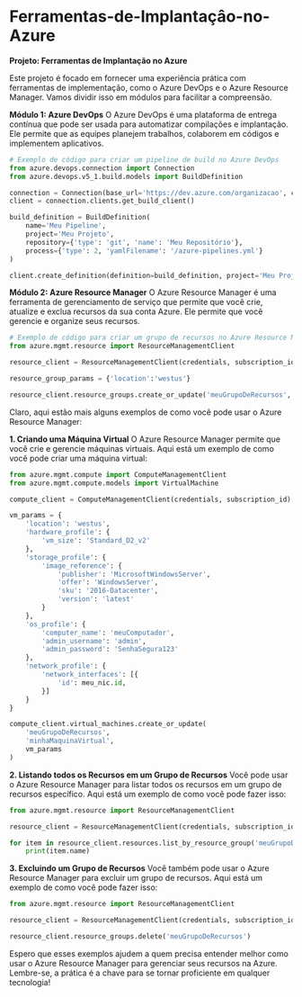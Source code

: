 # Ferramentas-de-Implantaçâo-no-Azure

**Projeto: Ferramentas de Implantação no Azure**

Este projeto é focado em fornecer uma experiência prática com ferramentas de implementação, como o Azure DevOps e o Azure Resource Manager. Vamos dividir isso em módulos para facilitar a compreensão.

**Módulo 1: Azure DevOps**
O Azure DevOps é uma plataforma de entrega contínua que pode ser usada para automatizar compilações e implantação. Ele permite que as equipes planejem trabalhos, colaborem em códigos e implementem aplicativos.

```python
# Exemplo de código para criar um pipeline de build no Azure DevOps
from azure.devops.connection import Connection
from azure.devops.v5_1.build.models import BuildDefinition

connection = Connection(base_url='https://dev.azure.com/organizacao', creds=credentials)
client = connection.clients.get_build_client()

build_definition = BuildDefinition(
    name='Meu Pipeline',
    project='Meu Projeto',
    repository={'type': 'git', 'name': 'Meu Repositório'},
    process={'type': 2, 'yamlFilename': '/azure-pipelines.yml'}
)

client.create_definition(definition=build_definition, project='Meu Projeto')
```

**Módulo 2: Azure Resource Manager**
O Azure Resource Manager é uma ferramenta de gerenciamento de serviço que permite que você crie, atualize e exclua recursos da sua conta Azure. Ele permite que você gerencie e organize seus recursos.

```python
# Exemplo de código para criar um grupo de recursos no Azure Resource Manager
from azure.mgmt.resource import ResourceManagementClient

resource_client = ResourceManagementClient(credentials, subscription_id)

resource_group_params = {'location':'westus'}

resource_client.resource_groups.create_or_update('meuGrupoDeRecursos', resource_group_params)
```

Claro, aqui estão mais alguns exemplos de como você pode usar o Azure Resource Manager:

**1. Criando uma Máquina Virtual**
O Azure Resource Manager permite que você crie e gerencie máquinas virtuais. Aqui está um exemplo de como você pode criar uma máquina virtual:

```python
from azure.mgmt.compute import ComputeManagementClient
from azure.mgmt.compute.models import VirtualMachine

compute_client = ComputeManagementClient(credentials, subscription_id)

vm_params = {
    'location': 'westus',
    'hardware_profile': {
        'vm_size': 'Standard_D2_v2'
    },
    'storage_profile': {
        'image_reference': {
            'publisher': 'MicrosoftWindowsServer',
            'offer': 'WindowsServer',
            'sku': '2016-Datacenter',
            'version': 'latest'
        }
    },
    'os_profile': {
        'computer_name': 'meuComputador',
        'admin_username': 'admin',
        'admin_password': 'SenhaSegura123'
    },
    'network_profile': {
        'network_interfaces': [{
            'id': meu_nic.id,
        }]
    }
}

compute_client.virtual_machines.create_or_update(
    'meuGrupoDeRecursos',
    'minhaMaquinaVirtual',
    vm_params
)
```

**2. Listando todos os Recursos em um Grupo de Recursos**
Você pode usar o Azure Resource Manager para listar todos os recursos em um grupo de recursos específico. Aqui está um exemplo de como você pode fazer isso:

```python
from azure.mgmt.resource import ResourceManagementClient

resource_client = ResourceManagementClient(credentials, subscription_id)

for item in resource_client.resources.list_by_resource_group('meuGrupoDeRecursos'):
    print(item.name)
```

**3. Excluindo um Grupo de Recursos**
Você também pode usar o Azure Resource Manager para excluir um grupo de recursos. Aqui está um exemplo de como você pode fazer isso:

```python
from azure.mgmt.resource import ResourceManagementClient

resource_client = ResourceManagementClient(credentials, subscription_id)

resource_client.resource_groups.delete('meuGrupoDeRecursos')
```

Espero que esses exemplos ajudem a quem precisa entender melhor como usar o Azure Resource Manager para gerenciar seus recursos na Azure. Lembre-se, a prática é a chave para se tornar proficiente em qualquer tecnologia!
